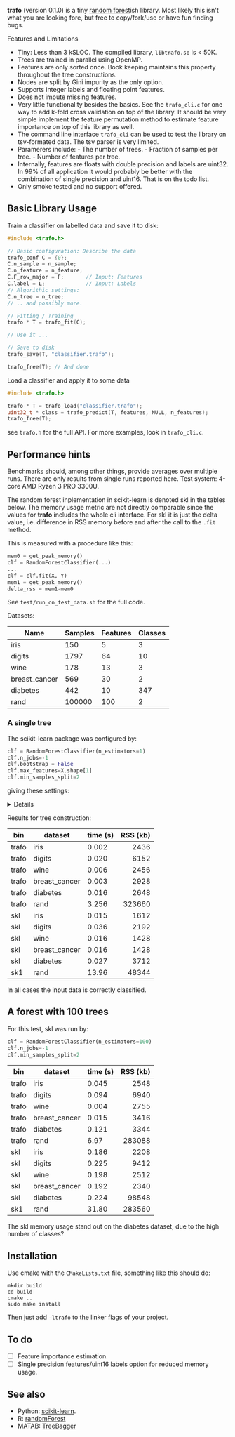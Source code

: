 **trafo** (version 0.1.0) is a tiny [random
forest](https://en.wikipedia.org/wiki/Random_forest)ish library. Most
likely this isn't what you are looking fore, but free to copy/fork/use
or have fun finding bugs.

Features and Limitations

- Tiny: Less than 3 kSLOC. The compiled library, `libtrafo.so` is < 50K.
- Trees are trained in parallel using OpenMP.
- Features are only sorted once. Book keeping maintains this property
 throughout the tree constructions.
- Nodes are split by Gini impurity as the only option.
- Supports integer labels and floating point features.
- Does not impute missing features.
- Very little functionality besides the basics. See the `trafo_cli.c`
  for one way to add k-fold cross validation on top of the library. It
  should be very simple implement the feature permutation method to
  estimate feature importance on top of this library as well.
- The command line interface `trafo_cli` can be used to test the
  library on tsv-formated data. The tsv parser is very limited.
- Paramerers include: - The number of trees. - Fraction of samples per
  tree. - Number of features per tree.
- Internally, features are floats with double precision and labels are
  uint32. In 99% of all application it would probably be better with
  the combination of single precision and uint16. That is on the todo list.
- Only smoke tested and no support offered.

## Basic Library Usage

Train a classifier on labelled data and save it to disk:

``` C
#include <trafo.h>

// Basic configuration: Describe the data
trafo_conf C = {0};
C.n_sample = n_sample;
C.n_feature = n_feature;
C.F_row_major = F;       // Input: Features
C.label = L;             // Input: Labels
// Algorithic settings:
C.n_tree = n_tree;
// .. and possibly more.

// Fitting / Training
trafo * T = trafo_fit(C);

// Use it ...

// Save to disk
trafo_save(T, "classifier.trafo");

trafo_free(T); // And done
```

Load a classifier and apply it to some data

``` C
#include <trafo.h>

trafo * T = trafo_load("classifier.trafo");
uint32_t * class = trafo_predict(T, features, NULL, n_features);
trafo_free(T);
```

see `trafo.h` for the full API. For more examples, look in `trafo_cli.c`.

## Performance hints

Benchmarks should, among other things, provide averages over multiple
runs. There are only results from single runs reported here. Test
system: 4-core AMD Ryzen 3 PRO 3300U.

The random forest inplementation in scikit-learn is denoted skl in the
tables below. The memory usage metric are not directly comparable since
the values for **trafo** includes the whole cli interface.  For skl it
is just the delta value, i.e. difference in RSS memory before and
after the call to the `.fit` method.

This is measured with a procedure like this:

``` python
mem0 = get_peak_memory()
clf = RandomForestClassifier(...)
...
clf = clf.fit(X, Y)
mem1 = get_peak_memory()
delta_rss = mem1-mem0
```
See `test/run_on_test_data.sh` for the full code.

Datasets:

| Name          | Samples | Features | Classes |
|---------------|---------|----------|---------|
| iris          | 150     | 5        | 3       |
| digits        | 1797    | 64       | 10      |
| wine          | 178     | 13       | 3       |
| breast_cancer | 569     | 30       | 2       |
| diabetes      | 442     | 10       | 347     |
| rand          | 100000  | 100      | 2       |


### A single tree

The scikit-learn package was configured by:

``` python
clf = RandomForestClassifier(n_estimators=1)
clf.n_jobs=-1
clf.bootstrap = False
clf.max_features=X.shape[1]
clf.min_samples_split=2
```

giving these settings:

<details>
<summar>scikit-learn, full settings</summary>

``` Python
{
    'bootstrap': False,
    'ccp_alpha': 0.0,
    'class_weight': None,
    'criterion': 'gini',
    'max_depth': None,
    'max_features': 10,
    'max_leaf_nodes': None,
    'max_samples': None,
    'min_impurity_decrease': 0.0,
    'min_samples_leaf': 1,
    'min_samples_split': 2,
    'min_weight_fraction_leaf': 0.0,
    'monotonic_cst': None,
    'n_estimators': 1,
    'n_jobs': -1,
    'oob_score': False,
    'random_state': None,
    'verbose': 0,
    'warm_start': False
    }
```

</details>

Results for tree construction:

| bin   | dataset       | time (s) | RSS (kb) |
|-------|---------------|----------|---------:|
| trafo | iris          | 0.002    |     2436 |
| trafo | digits        | 0.020    |     6152 |
| trafo | wine          | 0.006    |     2456 |
| trafo | breast_cancer | 0.003    |     2928 |
| trafo | diabetes      | 0.016    |     2648 |
| trafo | rand          | 3.256    |   323660 |
| skl   | iris          | 0.015    |     1612 |
| skl   | digits        | 0.036    |     2192 |
| skl   | wine          | 0.016    |     1428 |
| skl   | breast_cancer | 0.016    |     1428 |
| skl   | diabetes      | 0.027    |     3712 |
| sk1   | rand          | 13.96    |    48344 |

In all cases the input data is correctly classified.

## A forest with 100 trees

For this test, skl was run by:

``` python
clf = RandomForestClassifier(n_estimators=100)
clf.n_jobs=-1
clf.min_samples_split=2
```

| bin   | dataset       | time (s) | RSS (kb) |
|-------|---------------|----------|---------:|
| trafo | iris          | 0.045    |     2548 |
| trafo | digits        | 0.094    |     6940 |
| trafo | wine          | 0.004    |     2755 |
| trafo | breast_cancer | 0.015    |     3416 |
| trafo | diabetes      | 0.121    |     3344 |
| trafo | rand          | 6.97     |   283088 |
| skl   | iris          | 0.186    |     2208 |
| skl   | digits        | 0.225    |     9412 |
| skl   | wine          | 0.198    |     2512 |
| skl   | breast_cancer | 0.192    |     2340 |
| skl   | diabetes      | 0.224    |    98548 |
| sk1   | rand          | 31.80    |   283560 |

The skl memory usage stand out on the diabetes dataset, due to the high
number of classes?

## Installation

Use cmake with the `CMakeLists.txt` file, something like this should
do:

``` shell
mkdir build
cd build
cmake ..
sudo make install
```

Then just add `-ltrafo` to the linker flags of your project.

## To do
- [ ] Feature importance estimation.
- [ ] Single precision features/uint16 labels option for reduced
      memory usage.

## See also
- Python:
  [scikit-learn](https://scikit-learn.org/1.5/modules/generated/sklearn.ensemble.RandomForestClassifier.html).
- R: [randomForest](https://cran.r-project.org/web/packages/randomForest/index.html)
- MATAB: [TreeBagger](https://www.mathworks.com/help/stats/treebagger.html)
